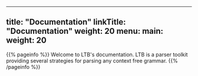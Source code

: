
---
title: "Documentation"
linkTitle: "Documentation"
weight: 20
menu:
  main:
    weight: 20
---

{{% pageinfo %}}
Welcome to LTB's documentation.  LTB is a parser toolkit providing several strategies for parsing any context free grammar.
{{% /pageinfo %}}

